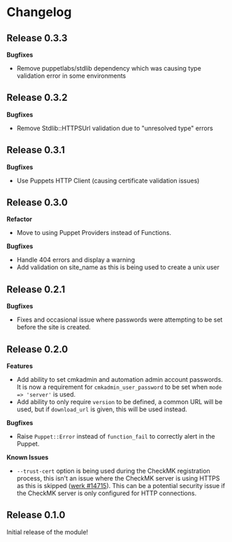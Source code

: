 # Changelog

## Release 0.3.3

**Bugfixes**

- Remove puppetlabs/stdlib dependency which was causing type validation error in some environments

## Release 0.3.2

**Bugfixes**

- Remove Stdlib::HTTPSUrl validation due to "unresolved type" errors

## Release 0.3.1

**Bugfixes**

- Use Puppets HTTP Client (causing certificate validation issues)

## Release 0.3.0

**Refactor**

- Move to using Puppet Providers instead of Functions.

**Bugfixes**

- Handle 404 errors and display a warning
- Add validation on site_name as this is being used to create a unix user

## Release 0.2.1

**Bugfixes**

- Fixes and occasional issue where passwords were attempting to be set before the site is created.

## Release 0.2.0

**Features**

- Add ability to set cmkadmin and automation admin account passwords. It is now a requirement for `cmkadmin_user_password` to be set when `mode => 'server'` is used.
- Add ability to only require `version` to be defined, a common URL will be used, but if `download_url` is given, this will be used instead.

**Bugfixes**

- Raise `Puppet::Error` instead of `function_fail` to correctly alert in the Puppet.

**Known Issues**

- `--trust-cert` option is being used during the CheckMK registration process, this isn't an issue where the CheckMK server is using HTTPS as this is skipped ([werk #14715](https://checkmk.com/werk/14715)).
  This can be a potential security issue if the CheckMK server is only configured for HTTP connections.

## Release 0.1.0

Initial release of the module!